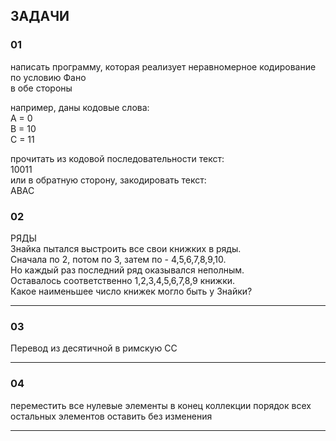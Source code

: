 ## ЗАДАЧИ  

### 01

написать программу, которая реализует неравномерное кодирование по условию Фано  
в обе стороны  

например, даны кодовые слова:  
A = 0  
B = 10  
C = 11  

прочитать из кодовой последовательности текст:  
10011  
или в обратную сторону, закодировать текст:  
ABAC  

### 02

РЯДЫ  
Знайка пытался выстроить все свои книжких в ряды.  
Сначала по 2, потом по 3, затем по - 4,5,6,7,8,9,10.  
Но каждый раз последний ряд оказывался неполным.  
Оставалось соответственно 1,2,3,4,5,6,7,8,9 книжки.  
Какое наименьшее число книжек могло быть у Знайки?  

---  

### 03

Перевод из десятичной в римскую СС  

---  

### 04

переместить все нулевые элементы в конец коллекции
порядок всех остальных элементов оставить без изменения

---  
